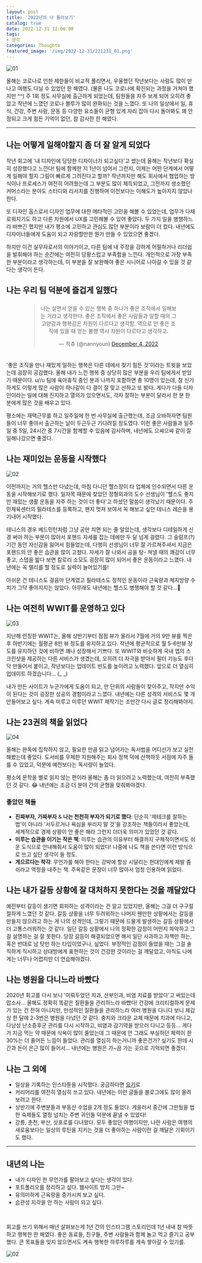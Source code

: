 ```yaml
---
layout: post
title: '2022년의 나 돌아보기'
catalog: true
date: 2022-12-31 12:00:00
tags: 
- 생각
categories: Thoughts
featured_image: '/img/2022-12-31/221231_01.png'
---
```


![01](/img/2022-12-31/221231_01.png) 

올해는 코로나로 인한 제한들이 비교적 풀리면서, 우울했던 작년보다는 사람도 많이 만나고 여행도 다닐 수 있었던 한 해였다. (물론 나도 코로나에 확진되는 과정을 거쳐야 했지만 ^^) 주 1회 정도 사무실에 출근하게 되었는데, 팀원들을 자주 보게 되어 오히려 좋았고 작년에 느꼈던 코로나 블루가 많이 완화되는 것을 느꼈다. 또 나의 일상에서 일, 휴식, 건강, 주변 사람, 운동 등 다양한 요소들이 균형 있게 자리 잡아 다시 돌아봐도 꽤 안정되고 크게 힘든 기억이 없던, 참 감사한 한 해였다.

----

## 나는 어떻게 일해야할지 좀 더 잘 알게 되었다
작년 회고에 '내 디자인에 당당한 디자이너가 되고싶다'고 썼는데 올해는 작년보다 확실히 성장했다고 느낀다! 팀에 함께한 지 1년이 넘어서 그런지, 이제는 어떤 단계에서 어떻게 일해야 할지 그림이 빠르게 그려진다고 할까? 작년까지만 해도 회사에서 협업하는 방식이나 프로세스가 여전히 어려웠는데 그 부분도 많이 체득되었고, 그전까지 생소했던 커머스라는 분야도 스터디와 리서치를 진행하며 이전보다는 이해도가 높아지지 않았나 한다.

또 디자인 옵스로서 디자인 업무에 대한 메타적인 고민을 해볼 수 있었는데, 업무가 다채로워지기도 하고 다른 차원에서 UX를 고민해볼 수 있어 좋았다. 두 가지 일을 병행하느라 바쁘긴 했지만 내가 평소에 고민하고 관심도 많던 부분이라 보람이 더 컸다. 내년에도 디자이너들에게 도움이 되고 자랑할만한 뭔가 만들 수 있었으면 좋겠다.

하지만 이건 실무자로서의 이야기이고, 다른 팀에 내 주장을 강하게 어필하거나 리더쉽을 발휘해야 하는 순간에는 여전히 당황스럽고 부족함을 느낀다. 개인적으로 가장 부족한 부분이라고 생각하는데, 이 부분을 잘 보완해야 좋은 시니어로 나아갈 수 있을 것 같다는 생각이 든다.


## 나는 우리 팀 덕분에 즐겁게 일했다

<div style="margin: 24px auto 36px auto; max-width:80%;">
    <blockquote class="twitter-tweet" data-conversation="none" data-dnt="true" align="center" width="500"><p lang="ko" dir="ltr">나는 살면서 얻을 수 있는 행복 중 하나가 좋은 조직에서 일해보는 거라고 생각한다. 좋은 조직에서 좋은 사람들과 일할 때의 그 고양감과 행복감은 차원이 다르다고 생각함. 역으로 안 좋은 조직에 있을 때 얻는 불행 역시 차원이 다르다고 생각하고.</p>&mdash; 적츄 (@nannyoun) <a href="https://twitter.com/nannyoun/status/1599264510799667200?ref_src=twsrc%5Etfw">December 4, 2022</a></blockquote>
    <script async src="https://platform.twitter.com/widgets.js" charset="utf-8"></script>
</div>

'좋은 조직을 만나 재밌게 일하는 행복은 다른 데에서 찾기 힘든 것'이라는 트윗을 보았는데 굉장히 공감했다.
올해 내가 느낀 행복 중 상당히 많은 부분을 우리 팀에게서 받았기 때문이다. u//u 팀에 육아휴직 중인 분과 나까지 포함하면 총 10명이 있는데, 참 신기하게도 이렇게 많은 사람이 하나같이 다 결이 잘 맞고 선하고 또 밝다. 게다가 다들 디자인이라는 일에 대해 진지하고 열의가 있으면서도, 각자 잘하는 부분이 달라서 한 분 한 분에게 많은 것을 배우고 있다. 

평소에는 재택근무를 하고 일주일에 한 번 사무실에 출근했는데, 조금 오바하자면 팀원들이 너무 좋아서 출근하는 날이 두근두근 기다려질 정도였다. 이런 좋은 사람들과 일주일 중 5일, 24시간 중 7시간을 함께할 수 있음에 감사하며, 내년에도 으쌰으쌰 같이 잘 일해나갔으면 좋겠다.


## 나는 재미있는 운동을 시작했다

![02](/img/2022-12-31/221231_02.png) 


이전까지는 거의 헬스만 다녔는데, 마침 다니던 헬스장이 타 업체에 인수되면서 다른 운동을 시작해보기로 했다. 일자목 때문에 찾았던 정형외과의 도수 선생님이 '헬스도 좋지만 재밌는 생활 운동을 자주 하는 것이 더 좋다'고 하셨던 말씀이 생각났기 때문이다. 주민체육센터의 필라테스를 등록하고, 왠지 멋져 보여서 꼭 해보고 싶던 테니스 레슨을 용기내어 시작했다. 

테니스의 경우 베드민턴처럼 그냥 공만 치면 되는 줄 알았는데, 생각보다 디테일하게 신경 써야 하는 부분이 많아서 포핸드 자세를 잡는 데에만 두 달 넘게 걸렸다. 그 슬럼프(?) 기간 동안 자신감을 잃어서 힘들었는데, 다행히 선생님이 너무 잘 가르쳐주셔서 지금은 포핸드의 안 좋은 습관을 많이 고쳤다. 자세가 잘 나와서 공을 탕- 쳐낼 때의 쾌감이 너무 좋고, 스텝을 밟다 보면 칼로리 소모도 굉장히 많이 되어서 좋은 운동이라고 느꼈다. 내년에는 꼭 랠리를 할 정도로 실력이 늘어있기를! 

아쉬운 건 테니스도 걸음마 단계였고 필라테스도 정적인 운동이라 근육량과 체지방량 수치가 그닥 좋아지지는 않았다. 아무래도 내년에는 헬스도 병행해야 할 것 같다...🥲


## 나는 여전히 WWIT를 운영하고 있다
![03](/img/2022-12-31/221231_03.png) 

지난해 런칭한 WWIT는, 올해 상반기부터 점점 뷰가 올라서 7월에 거의 9만 뷰를 찍은 후 하반기에는 월평균 8만 뷰 정도를 유지하고 있다. 작년에 평균적으로 월 5-6만뷰 정도를 유지하던 것에 비하면 꽤나 성장해서 기쁘다. 또 WWIT와 비슷하게 국내 앱의 스크린샷을 제공하는 다른 서비스가 생겼는데, 오히려 더 자극을 받아서 필터 기능도 후다닥 만들어서 붙이고, 작년보다는 업데이트 빈도를 높이려고 노력했다. 앞으로 더 열심히 업데이트 하겠습니다... (_ _)

내가 만든 사이트가 누군가에게 도움이 되고, 만 단위의 사람들이 찾아주고, 작지만 수익이 된다는 것이 굉장한 성공의 경험이라고 느꼈다. 내년에는 다른 성격의 서비스도 몇 개 만들어보고 싶다. 계속 미루고 미루던 WWIT 제작기는 조만간 다시 글로 정리해봐야지.

## 나는 23권의 책을 읽었다
![04](/img/2022-12-31/221231_04.png) 

올해는 완독에 집착하지 않고, 필요한 만큼 읽고 넘어가는 독서법을 어디선가 보고 실천해봤는데 좋았다. 도서비를 무제한 지원해주는 회사 정책 덕에 산책하듯 서점에 자주 들를 수 있었고, 덕분에 예전보다는 독서량이 늘었다. 

평소에 문학을 별로 읽지 않는 편이라 올해는 좀 더 읽으려고 노력했는데, 여전히 부족했던 것 같다. 😂 내년에는 조금 더 분야 간의 균형을 맞춰봐야겠다.

### 좋았던 책들
- <b>진짜부자, 가짜부자</b> & <b>나는 천천히 부자가 되기로 했다</b>: 단순히 '제테크를 잘하는 법'이 아니라 '서두르거나 욕심을 부리지 말 것'을 강조하는 책들이라서 좋았는데, 세계적으로 경제 상황이 안 좋은 해라 그런지 더더욱 의미가 있었던 것 같다. 
- <b>미루는 습관을 이기는 작은 책</b>: 미루는 습관의 이유부터 해결까지 구체적이면서도 쉬운 도식으로 안내해줘서 도움이 많이 되었다! 나중에 나도 책을 쓴다면 이런 방식으로 쓰고 싶단 생각이 들 정도.
- <b>게으르다는 착각</b>: 무언가를 해야 한다는 강박에 항상 시달리는 현대인에게 제발 좀 쉬라고 역정을 내주는 책. 주옥같은 문장이 너무 많아서 엄청 인용하며 읽었다.



## 나는 내가 갈등 상황에 잘 대처하지 못한다는 것을 깨달았다
예전부터 갈등이 생기면 회피하는 성격이라는 건 알고 있었지만, 올해는 그걸 더 구구절절하게 느꼈던 것 같다. 갈등 상황을 너무 두려워하는 나머지 웬만한 상황에서는 갈등을 만들지 않으려고 하는 게 나의 성격인데, 그렇기 때문에 드물게 발생하는 갈등 상황에서 더 고통스러워하는 것 같다. 일단 갈등 상황에서 나의 정확한 감정이 어떤지 파악하고 그걸 설명하는 걸 잘 못한다. 당장 갈등이 해결되었으면 해서 일단 사과하고 자책만 하는, 혹은 반대로 남 탓만 하는 타입이었구나, 싶었다. 부정적인 감정이 들었을 때는 그걸 솔직하게 직시하고 상대방에게 표현하는 것이 건강한 것이라는 걸 깨달았고, 아직도 나에게는 너무나 어렵지만 더 연습해야겠다. 

## 나는 병원을 다니느라 바빴다
2020년 회고를 다시 보니 '미뤄두었던 치과, 산부인과, 비염 치료를 받았다'고 써있는데 맙소사... 올해도 정확히 똑같은 질환들을 관리하느라 바빴다! 건강에 크리티컬하게 문제가 있는 건 전혀 아니지만, 만성적인 질환들을 관리하느라 여러 병원을 다니다 보니 체감상 한 달에 2-3번은 병원을 다녔던 것 같다. 충치와 크라운 교체 때문에 치과에 다니고, 다낭성 난소증후군 관리를 다시 시작하고, 비염과 감기약을 받으러 다니고 등등... 게다가 지금 먹는 약 때문에 식욕이 많이 줄었는데 그 때문에 안 그래도 부실하던 체력이 한 30%는 더 줄어든 느낌이 들었다. 관리를 열심히 하는거니까 좋은건가? 싶기도 한데 시간과 돈이 은근 많이 들어서... 내년에는 병원은 가~끔 가는 곳으로 기억되면 좋겠다.


## 나는 그 외에
- 일상을 기록하는 인스타툰을 시작했다. 궁금하다면 [요기](https://www.instagram.com/_n_a_n_g_i_/)로
- 커리어리를 여전히 열심히 쓰고 있다. 내년에는 이런 글들을 블로그에도 많이 올려보려고 한다.
- 상반기에 주변분들과 부동산 수업을 2개 정도 들었다. 게을러서 중간에 그만뒀을 법한 숙제들도 열정 넘치는 주변 귀인들 덕분에 끝낼 수 있었다!
- 강릉, 춘천, 부산, 삿포로를 다녀왔다. 모두 좋았던 여행이지만, 나란 사람은 여행의 새로움보다는 일상의 루틴을 지키는 것을 더 좋아하는 사람이란 걸 깨달은 기회이기도 했다.

----

## 내년의 나는
- 내가 디자인 한 무언가를 팔아보고 싶다는 생각이 있다.
- 포트폴리오를 정리하고 싶다. 웹사이트 방치 그만~
- 유의미하게 근육량을 증가시켜 보고 싶다.
- 습관성 지각을 안 하는 사람이 되고 싶다.

<br>

회고를 쓰기 위해서 매년 살펴보는게 1년 간의 인스타그램 스토리인데 1년 내내 참 따뜻하고 행복한 한 해였다. 좋은 동료들, 친구들, 주변 사람들과 함께 놀고 먹고 즐기고 공부했다. 큰 목표들을 잊지 않으면서도 계속 행복한 하루하루를 계속 쌓아갈 수 있기를.


![02](/img/2022-12-31/221231_06.png) 


